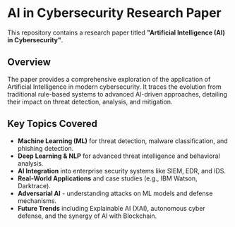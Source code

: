 # AI in Cybersecurity Research Paper

This repository contains a research paper titled **"Artificial Intelligence (AI) in Cybersecurity"**.

## Overview
The paper provides a comprehensive exploration of the application of Artificial Intelligence in modern cybersecurity. It traces the evolution from traditional rule-based systems to advanced AI-driven approaches, detailing their impact on threat detection, analysis, and mitigation.

## Key Topics Covered
- **Machine Learning (ML)** for threat detection, malware classification, and phishing detection.
- **Deep Learning & NLP** for advanced threat intelligence and behavioral analysis.
- **AI Integration** into enterprise security systems like SIEM, EDR, and IDS.
- **Real-World Applications** and case studies (e.g., IBM Watson, Darktrace).
- **Adversarial AI** - understanding attacks on ML models and defense mechanisms.
- **Future Trends** including Explainable AI (XAI), autonomous cyber defense, and the synergy of AI with Blockchain.
